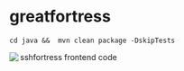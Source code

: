 # greatfortress
```
cd java &&  mvn clean package -DskipTests
```
sshfortress frontend code
<img align="left" src="https://raw.githubusercontent.com/sshfortress/sshfortress/master/a.gif">
